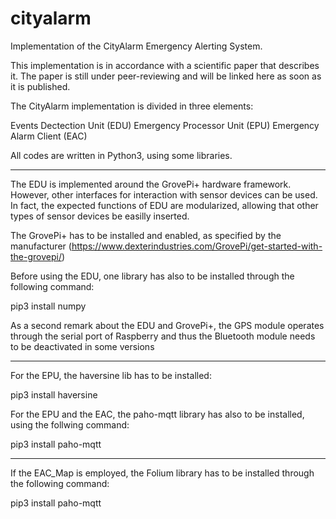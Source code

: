 # cityalarm
Implementation of the CityAlarm Emergency Alerting System.

This implementation is in accordance with a scientific paper that describes it. The paper is still under peer-reviewing and will be linked here as soon as it is published.

The CityAlarm implementation is divided in three elements:

Events Dectection Unit (EDU)
Emergency Processor Unit (EPU)
Emergency Alarm Client (EAC)

All codes are written in Python3, using some libraries.

*******************************************************************

The EDU is implemented around the GrovePi+ hardware framework. However, other interfaces for interaction with sensor devices can be used. In fact, the expected functions of EDU are modularized, allowing that other types of sensor devices be easilly inserted.

The GrovePi+ has to be installed and enabled, as specified by the manufacturer (https://www.dexterindustries.com/GrovePi/get-started-with-the-grovepi/)

Before using the EDU, one library has also to be installed through the following command:

pip3 install numpy

As a second remark about the EDU and GrovePi+, the GPS module operates through the serial port of Raspberry and thus the Bluetooth module needs to be deactivated in some versions

*******************************************************************

For the EPU, the haversine lib has to be installed:

pip3 install haversine

For the EPU and the EAC, the paho-mqtt library has also to be installed, using the follwing command:

pip3 install paho-mqtt

*******************************************************************

If the EAC_Map is employed, the Folium library has to be installed through the following command:

pip3 install paho-mqtt
